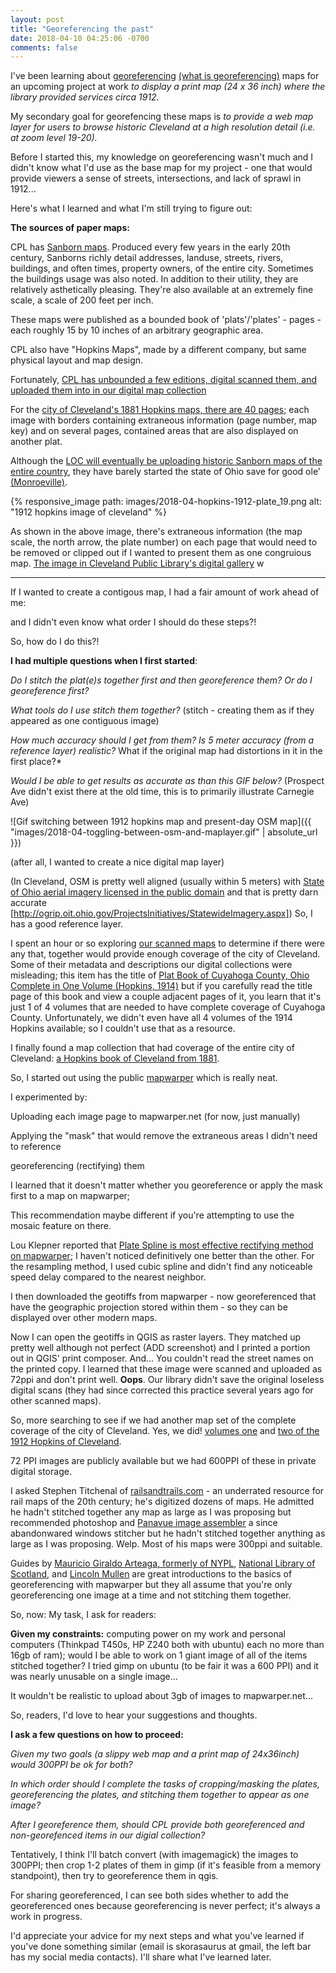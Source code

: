 ```yaml
---
layout: post
title: "Georeferencing the past"
date: 2018-04-10 04:25:06 -0700
comments: false
---
```

I've been learning about [georeferencing](https://imageryspeaks.wordpress.com/2012/01/24/georeferencing-vs-georectification-vs-geocoding/) [(what is georeferencing)](https://support.esri.com/en/other-resources/gis-dictionary/term/georeferencing) maps for an upcoming project at work *to display a print map (24 x 36 inch) where the library provided services circa 1912.* 
 
My secondary goal for georefencing these maps is *to provide a web map layer for users to browse historic Cleveland at a high resolution detail (i.e. at zoom level 19-20).*

Before I started this, my knowledge on georeferencing wasn't much and I didn't know what I'd use as the base map for my project - one that would provide viewers a sense of streets, intersections, and lack of sprawl in 1912... 

Here's what I learned and what I'm still trying to figure out: 


**The sources of paper maps:**

CPL has [Sanborn maps](https://en.wikipedia.org/wiki/Sanborn_Maps). Produced every few years in the early 20th century, Sanborns richly detail addresses, landuse, streets, rivers, buildings, and often times, property owners, of the entire city. Sometimes the buildings usage was also noted. In addition to their utility, they are relatively asthetically pleasing. They're also available at an extremely fine scale, a scale of 200 feet per inch. 

These maps were published as a bounded book of 'plats'/'plates' - pages - each roughly 15 by 10 inches of an arbitrary geographic area. 

CPL also have "Hopkins Maps", made by a different company, but same physical layout and map design. 

Fortunately, [CPL has unbounded a few editions, digital scanned them, and uploaded them into in our digital map collection](https://cplorg.contentdm.oclc.org/digital/collection/p4014coll24)

For the [city of Cleveland's 1881 Hopkins maps, there are 40 pages](https://cdm16014.contentdm.oclc.org/digital/collection/p4014coll24/id/0/rec/1); each image with borders containing extraneous information (page number, map key) and on several pages, contained areas that 
are also displayed on another plat.

Although the [LOC will eventually be uploading historic Sanborn maps of the entire country](https://www.loc.gov/collections/sanborn-maps/about-this-collection/), they have barely started the state of
Ohio save for good ole' [(Monroeville)](https://www.loc.gov/collections/sanborn-maps/?fa=location:ohio).

{% responsive_image path: images/2018-04-hopkins-1912-plate_19.png alt: "1912 hopkins image of cleveland" %}

As shown in the above image, there's extraneous information (the map scale, the north arrow, the plate number) on each page that would need to be removed or clipped out if I wanted to present them 
as one congruious map. [The image in Cleveland Public Library's digital gallery](https://cdm16014.contentdm.oclc.org/digital/collection/p4014coll24/id/1819/rec/11) w

---

If I wanted to create a contigous map, I had a fair amount of work ahead of me:

and I didn't even know what order I should do these steps?! 


So, how do I do this?! 

**I had multiple questions when I first started**:

*Do I stitch the plat(e)s together first and then georeference them? Or do I georeference first?*

*What tools do I use stitch them together?* (stitch - creating them as if they appeared as one contiguous image) 

*How much accuracy should I get from them? Is 5 meter accuracy (from a reference layer) realistic?* What if the original map had distortions in it in the first place?* 

*Would I be able to get results as accurate as than this GIF below?* (Prospect Ave didn't exist there at the old time, this is to primarily illustrate Carnegie Ave)

 ![Gif switching between 1912 hopkins map and present-day OSM map]({{ "images/2018-04-toggling-between-osm-and-maplayer.gif" | absolute_url }})


(after all, I wanted to create a nice digital map layer)

(In Cleveland, OSM is pretty well aligned (usually within 5 meters) with [State of Ohio aerial imagery licensed in the public domain](http://ogrip.oit.ohio.gov/ServicesData/GEOhioSpatialInformationPortal/RESTServiceEndpoints.aspx) and that is pretty darn accurate [http://ogrip.oit.ohio.gov/ProjectsInitiatives/StatewideImagery.aspx])
So, I has a good reference layer. 

I spent an hour or so exploring [our scanned maps](https://cdm16014.contentdm.oclc.org/digital/collection/p4014coll24) to determine if there were any that, together would provide 
enough coverage of the city of Cleveland. Some of their metadata and descriptions 
our digital collections were misleading; this item has the title of [Plat Book of Cuyahoga County, Ohio Complete in One Volume (Hopkins, 1914)]("https://cdm16014.contentdm.oclc.org/digital/collection/p4014coll24/id/517/rec/6) but if you carefully read the title page of this book and view a couple adjacent pages of it, you learn that it's just 1 of 4 volumes that are needed to have complete coverage of Cuyahoga County. Unfortunately, we didn't even have all 4 volumes of the 1914 Hopkins available; so I couldn't use that as a resource. 

I finally found a map collection that had coverage of the entire city of Cleveland: [a Hopkins book of Cleveland from 1881](https://cdm16014.contentdm.oclc.org/digital/collection/p4014coll24/id/0/rec/1).

So, I started out using the public [mapwarper](http://mapwarper.net) which is really neat.

I experimented by: 

Uploading each image page to mapwarper.net (for now, just manually)

Applying the "mask" that would remove the extraneous areas I didn't need to reference

georeferencing (rectifying) them 

I learned that it doesn't matter whether you georeference or apply the mask first to a map on mapwarper; 

This recommendation maybe different if you're attempting to use the mosaic feature on there. 

Lou Klepner reported that [Plate Spline is most effective rectifying method on mapwarper](https://github.com/timwaters/mapwarper/issues/88#issuecomment-210443960); I haven't noticed definitively one better than the other. 
For the resampling method, I used cubic spline and didn't find any noticeable speed delay compared to the nearest neighbor. 

I then downloaded the geotiffs from mapwarper - now georeferenced that have the geographic projection stored within them - so they can be displayed over other modern maps. 

Now I can open the geotiffs in QGIS as raster layers.
They matched up pretty well although not perfect (ADD screenshot) and I printed a portion out in QGIS' print composer. And... You couldn't read the street names on the printed copy. I learned that these image were scanned and uploaded as 72ppi and don't print well. 
**Oops**. Our library didn't save the original loseless digital scans (they had since corrected this practice several years ago for other scanned maps). 

So, more searching to see if we had another map set of the complete coverage of the city of Cleveland. Yes, we did! 
[volumes one](https://cdm16014.contentdm.oclc.org/digital/collection/p4014coll24/id/1810/rec/11) and [two of the 1912 Hopkins of Cleveland](https://cdm16014.contentdm.oclc.org/digital/collection/p4014coll24/id/1863/rec/12). 

72 PPI images are publicly available but we had 600PPI of these in private digital storage.

I asked Stephen Titchenal of [railsandtrails.com](http://www.railsandtrails.com/) - an underrated resource for rail maps of the 20th century; he's digitized dozens of maps. He admitted he hadn't stitched together any map as large as I was proposing but recommended photoshop and [Panavue image assembler](http://www.panavue.com/) a since abandonwared windows stitcher but he hadn't stitched together anything as large as I was proposing. Welp. Most of his maps were 300ppi and suitable.  

Guides by [Mauricio Giraldo Arteaga, formerly of NYPL](https://www.nypl.org/blog/2015/01/05/web-maps-primer), [National Library of Scotland](http://geo.nls.uk/urbhist/guides_georeferencing.html), and [Lincoln Mullen](https://lincolnmullen.com/projects/spatial-workshop/georectification.html) are great introductions to the basics of georeferencing with mapwarper but they all assume that you're only georeferencing one image at a time and not stitching them together.  

So, now: My task, I ask for readers: 

**Given my constraints:** computing power on my work and personal computers (Thinkpad T450s, HP Z240 both with ubuntu) each no more than 16gb of ram); would I be able to work on 1 giant image 
of all of the items stitched together? I tried gimp on ubuntu (to be fair it was a 600 PPI) and it was nearly unusable on a single image... 

It wouldn't be realistic to upload about 3gb of images to mapwarper.net...

So, readers, I'd love to hear your suggestions and thoughts. 

**I ask a few questions on how to proceed:** 

*Given my two goals (a slippy web map and a print map of 24x36inch) would 300PPI be ok for both?* 

*In which order should I complete the tasks of cropping/masking the plates, georeferencing the plates, and stitching them together to appear as one image?*

*After I georeference them, should CPL provide both georeferenced and non-georefenced items in our digial collection?*  

Tentatively, I think I'll batch convert (with imagemagick) the images to 300PPI; then crop 1-2 plates of them in gimp (if it's feasible from a memory standpoint), then try to georeference them in qgis. 

For sharing georeferenced, 
I can see both sides whether to add the georeferenced ones because georeferencing is never perfect; it's always a work in progress. 

I'd appreciate your advice for my next steps and what you've learned if you've done something similar (email is skorasaurus at gmail, the left bar has my social media contacts). I'll share what I've learned later. 

